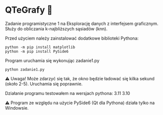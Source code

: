 # QTeGrafy 🐍
Zadanie programistyczne 1 na Eksplorację danych z interfejsem graficznym.
Służy do obliczania k-najbliższych sąsiadów (knn).

Przed użyciem należy zainstalować dodatkowe biblioteki Pythona:
```
python -m pip install matplotlib
python -m pip install PySide6
```
Program uruchamia się wykonując zadanie1.py
```
python zadanie1.py
```
⚠ Uwaga! Może zdarzyć się tak, że okno będzie ładować się kilka sekund (około 2-5). Uruchamia się poprawnie.

Działanie programu testowałem na wersjach pythona: 3.11 3.10

⚠ Program ze względu na użycie PySide6 (Qt dla Pythona) działa tylko na Windowsie.
